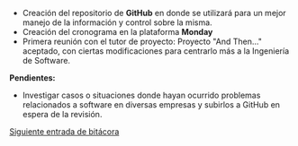 * Creación del repositorio de **GitHub** en donde se utilizará para un mejor manejo de la información y control sobre la misma.
* Creación del cronograma en la plataforma **Monday**
* Primera reunión con el tutor de proyecto: Proyecto "And Then..." aceptado, con ciertas modificaciones para centrarlo más a la Ingeniería de Software.

**Pendientes:**
* Investigar casos o situaciones donde hayan ocurrido problemas relacionados a software en diversas empresas y subirlos a GitHub en espera de la revisión.

[Siguiente entrada de bitácora](https://github.com/Edwin-Lines/Proyecto-And-Then...-/blob/main/Documentaci%C3%B3n/Bit%C3%A1coras/Bit%C3%A1coras%20de%20Primera%20entrega/4.%20D%C3%ADa%2013%20de%20noviembre%20del%202020.md "Siguiente entrada de bitácora")
